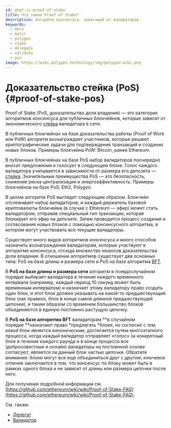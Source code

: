 ```yaml
---
id: what-is-proof-of-stake
title: Что такое Proof of Stake?
description: Алгоритм консенсуса, зависящий от валидаторов.
keywords:
  - docs
  - matic
  - polygon
  - stake
  - delegate
  - validate
  - pos
image: https://wiki.polygon.technology/img/polygon-wiki.png
---
```


# Доказательство стейка (PoS) {#proof-of-stake-pos}

Proof of Stake (PoS, доказательство доли владения) — это категория алгоритмов консенсуса для публичных блокчейнов, которые зависят от экономического [стейка](/docs/maintain/glossary#staking) валидатора в сети.

В публичных блокчейнах на базе доказательства работы (Proof of Work или PoW) алгоритм вознаграждает участников, которые решают криптографические задачи для подтверждения транзакций и создания новых блоков. Примеры блокчейна PoW: Bitcoin, ранее Ethereum.

В публичных блокчейнах на базе PoS набор валидаторов поочередно вносит предложения и голосует в следующем блоке. Голос каждого валидатора учитывается в зависимости от размера его депозита — [стейка](/docs/maintain/glossary#staking). Значительные преимущества PoS — это безопасность, снижение риска централизации и энергоэффективность. Примеры блокчейнов на базе PoS: Eth2, Polygon.

В целом алгоритм PoS выглядит следующим образом. Блокчейн отслеживает набор валидаторов, и каждый держатель базовой криптовалюты блокчейна (в случае с Ethereum — эфир) может стать валидатором, отправив специальный тип транзакции, которая блокирует его эфир на депозите. Затем проводится процесс создания и согласования новых блоков с помощью консенсусного алгоритма, в котором могут участвовать все текущие валидаторы.

Существует много видов алгоритмов консенсуса и много способов назначить вознаграждения валидаторам, которые участвуют в алгоритме консенсуса, отсюда множество нюансов доказательства доли владения. В отношении алгоритмов существует два основных типа: PoS на базе длины и размера сети и PoS на базе алгоритма [BFT](https://en.wikipedia.org/wiki/Byzantine_fault_tolerance).

В **PoS на базе длины и размера сети** алгоритм в псевдослучайном порядке выбирает валидатора в течение каждого временного интервала (например, каждый период 10 секунд может быть временным интервалом) и назначает этому валидатору право создать один блок, и этот блок должен указывать на какой-то предшествующий блок (как правило, блок в конце самой длинной предшествующей цепочки), и таким образом со временем большинство блоков объединяются в единую постоянно растущую цепочку.

В **PoS на базе алгоритма BFT** валидаторам **в случайном порядке **назначают право *предлагать *блоки, но *согласие с тем, какой блок является каноническим*, достигается путем многоэтапного процесса, когда каждый валидатор отправляет «голос» за конкретный блок в течение каждого раунда и в конце процесса все (добросовестные и онлайн) валидаторы на постоянной основе согласуют, является ли данный блок частью цепочки. Обратите внимание: блоки могут все еще *объединяться друг с другом*; ключевое отличие заключается в том, что консенсус по блоку может быть в рамках одного блока и не зависит от длины или размера цепочки после него.

Для получения подробной информации см. [https://github.com/ethereum/wiki/wiki/Proof-of-Stake-FAQ](https://github.com/ethereum/wiki/wiki/Proof-of-Stake-FAQ).

См. также:

* [Делегат](/docs/maintain/glossary#delegator)
* [Валидатор](/docs/maintain/glossary#validator)
